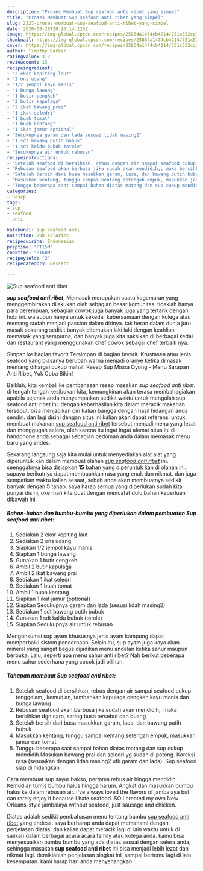 ```yaml
---
description: "Proses Membuat Sup seafood anti ribet yang simpel"
title: "Proses Membuat Sup seafood anti ribet yang simpel"
slug: 2327-proses-membuat-sup-seafood-anti-ribet-yang-simpel
date: 2020-08-28T20:20:14.125Z
image: https://img-global.cpcdn.com/recipes/25864a1474cb4214/751x532cq70/sup-seafood-anti-ribet-foto-resep-utama.jpg
thumbnail: https://img-global.cpcdn.com/recipes/25864a1474cb4214/751x532cq70/sup-seafood-anti-ribet-foto-resep-utama.jpg
cover: https://img-global.cpcdn.com/recipes/25864a1474cb4214/751x532cq70/sup-seafood-anti-ribet-foto-resep-utama.jpg
author: Timothy Barker
ratingvalue: 3.2
reviewcount: 13
recipeingredient:
- "2 ekor kepiting laut"
- "2 ons udang"
- "1/2 jempol kayu manis"
- "1 bunga lawang"
- "1 butir cengkeh"
- "2 butir kapulaga"
- "2 ikat bawang prai"
- "1 ikat seledri"
- "1 buah tomat"
- "1 buah kentang"
- "1 ikat jamur optional"
- "Secukupnya garam dan lada sesuai lidah masing2"
- "1 sdt bawang putih bubuk"
- "1 sdt kaldu bubuk totole"
- "Secukupnya air untuk rebusan"
recipeinstructions:
- "Setelah seafood di bersihkan, rebus dengan air sampai seafood cukup tenggelam,, kemudian, tambahkan kapulaga,cengkeh,kayu manis dan bunga lawang"
- "Rebusan seafood akan berbusa jika sudah akan mendidih,, maka bersihkan dgn cara, saring busa tersebut dan buang"
- "Setelah bersih dari busa masukkan garam, lada, dan bawang putih bubuk"
- "Masukkan kentang, tunggu sampai kentang setengah empuk, masukkan jamur dan tomat"
- "Tunggu beberapa saat sampai bahan diatas matang dan sup cukup mendidih.Masukan bawang prai dan seledri yg sudah di potong. Koreksi rasa (sesuaikan dengan lidah masing2 utk garam dan lada). Sup seafood siap di hidangkan"
categories:
- Resep
tags:
- sup
- seafood
- anti

katakunci: sup seafood anti 
nutrition: 298 calories
recipecuisine: Indonesian
preptime: "PT15M"
cooktime: "PT60M"
recipeyield: "2"
recipecategory: Dessert

---
```



![Sup seafood anti ribet](https://img-global.cpcdn.com/recipes/25864a1474cb4214/751x532cq70/sup-seafood-anti-ribet-foto-resep-utama.jpg)

<b><i>sup seafood anti ribet</i></b>, Memasak merupakan suatu kegemaran yang menggembirakan dilakukan oleh sebagian besar komunitas. tidaklah hanya para perempuan, sebagian cowok juga banyak juga yang tertarik dengan hobi ini. walaupun hanya untuk sekedar kebersamaan dengan kolega atau memang sudah menjadi passion dalam dirinya. tak heran dalam dunia juru masak sekarang sedikit banyak ditemukan laki laki dengan keahlian memasak yang sempurna, dan banyak juga kita saksikan di berbagai kedai dan restaurant yang menggunakan chef cowok sebagai chef terbaik nya.

Simpan ke bagian favorit Tersimpan di bagian favorit. Krustasea atau jenis seafood yang biasanya berubah warna menjadi oranye ketika dimasak memang dihargai cukup mahal. Resep Sup Misoa Oyong - Menu Sarapan Anti Ribet, Yuk Coba Bikin!

Baiklah, kita kembali ke pembahasan resep masakan <i>sup seafood anti ribet</i>. di tengah tengah kesibukan kita, kemungkinan akan terasa membahagiakan apabila sejenak anda menyempatkan sedikit waktu untuk mengolah sup seafood anti ribet ini. dengan keberhasilan kita dalam meracik makanan tersebut, bisa menjadikan diri kalian bangga dengan hasil hidangan anda sendiri. dan lagi disini dengan situs ini kalian akan dapat referensi untuk membuat makanan <u>sup seafood anti ribet</u> tersebut menjadi menu yang lezat dan menggugah selera, oleh karena itu ingat ingat alamat situs ini di handphone anda sebagai sebagian pedoman anda dalam memasak menu baru yang endes.


Sekarang langsung saja kita mulai untuk menyediakan alat alat yang diperuntuk kan dalam membuat olahan <u><i>sup seafood anti ribet</i></u> ini. seenggaknya bisa disiapkan <b>15</b> bahan yang diperuntuk kan di olahan ini. supaya berikutnya dapat membuahkan rasa yang enak dan nikmat. dan juga sempatkan waktu kalian sesaat, sebab anda akan membuatnya sedikit banyak dengan <b>5</b> tahap. saya harap semua yang diperlukan sudah kita punyai disini, oke mari kita buat dengan mencatat dulu bahan keperluan dibawah ini.

<!--inarticleads1-->

##### Bahan-bahan dan bumbu-bumbu yang diperlukan dalam pembuatan Sup seafood anti ribet:

1. Sediakan 2 ekor kepiting laut
1. Sediakan 2 ons udang
1. Siapkan 1/2 jempol kayu manis
1. Siapkan 1 bunga lawang
1. Gunakan 1 butir cengkeh
1. Ambil 2 butir kapulaga
1. Ambil 2 ikat bawang prai
1. Sediakan 1 ikat seledri
1. Sediakan 1 buah tomat
1. Ambil 1 buah kentang
1. Siapkan 1 ikat jamur (optional)
1. Siapkan Secukupnya garam dan lada (sesuai lidah masing2)
1. Sediakan 1 sdt bawang putih bubuk
1. Gunakan 1 sdt kaldu bubuk (totole)
1. Siapkan Secukupnya air untuk rebusan


Mengonsumsi sup ayam khususnya jenis ayam kampung dapat memperbaiki sistem pencernaan. Selain itu, sup ayam juga kaya akan mineral yang sangat bagus dijadikan menu andalan ketika sahur maupun berbuka. Lalu, seperti apa menu sahur anti ribet? Nah berikut beberapa menu sahur sederhana yang cocok jadi pilihan. 

<!--inarticleads2-->

##### Tahapan membuat Sup seafood anti ribet:

1. Setelah seafood di bersihkan, rebus dengan air sampai seafood cukup tenggelam,, kemudian, tambahkan kapulaga,cengkeh,kayu manis dan bunga lawang
1. Rebusan seafood akan berbusa jika sudah akan mendidih,, maka bersihkan dgn cara, saring busa tersebut dan buang
1. Setelah bersih dari busa masukkan garam, lada, dan bawang putih bubuk
1. Masukkan kentang, tunggu sampai kentang setengah empuk, masukkan jamur dan tomat
1. Tunggu beberapa saat sampai bahan diatas matang dan sup cukup mendidih.Masukan bawang prai dan seledri yg sudah di potong. Koreksi rasa (sesuaikan dengan lidah masing2 utk garam dan lada). Sup seafood siap di hidangkan


Cara membuat sup sayur bakso, pertama rebus air hingga mendidih. Kemudian tumis bumbu halus hingga harum. Angkat dan masukkan bumbu halus ke dalam rebusan air. I&#39;ve always loved the flavors of jambalaya but can rarely enjoy it because I hate seafood. SO I created my own New Orleans-style jambalaya without seafood, just sausage and chicken. 

Diatas adalah sedikit pembahasan menu tentang bumbu <u>sup seafood anti ribet</u> yang endess. saya berharap anda dapat memahami dengan penjelasan diatas, dan kalian dapat meracik lagi di lain waktu untuk di sajikan dalam berbagai acara acara family atau kolega anda. kamu bisa menyesuaikan bumbu bumbu yang ada diatas sesuai dengan selera anda, sehingga masakan <b>sup seafood anti ribet</b> ini bisa menjadi lebih lezat dan nikmat lagi. demikianlah penjelasan singkat ini, sampai bertemu lagi di lain kesempatan. kami harap hari anda menyenangkan.
